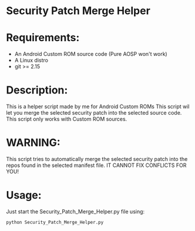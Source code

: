 # Security Patch Merge Helper

# Requirements:
- An Android Custom ROM source code (Pure AOSP won't work)
- A Linux distro
- git >= 2.15

# Description:
This is a helper script made by me for Android Custom ROMs
This script wil let you merge the selected security patch
into the selected source code.
This script only works with Custom ROM sources.

# WARNING:
This script tries to automatically merge the selected
security patch into the repos found in the selected
manifest file.
IT CANNOT FIX CONFLICTS FOR YOU!

# Usage:
Just start the Security_Patch_Merge_Helper.py file using:
```bash
python Security_Patch_Merge_Helper.py
```
